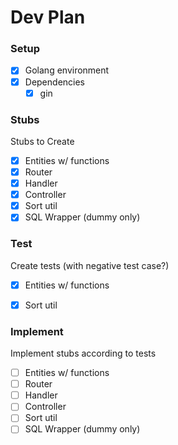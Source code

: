 # Dev Plan

### Setup
- [x] Golang environment
- [x] Dependencies
	- [x] gin

### Stubs

Stubs to Create
- [x] Entities w/ functions
- [x] Router
- [x] Handler
- [x] Controller
- [x] Sort util
- [x] SQL Wrapper (dummy only)

### Test

Create tests (with negative test case?)
- [x] Entities w/ functions
<!-- - [ ] Handler -->
<!-- - [ ] Controller -->
- [x] Sort util
<!-- - [ ] SQL Wrapper -->

### Implement

Implement stubs according to tests
- [ ] Entities w/ functions
- [ ] Router
- [ ] Handler
- [ ] Controller
- [ ] Sort util
- [ ] SQL Wrapper (dummy only)
